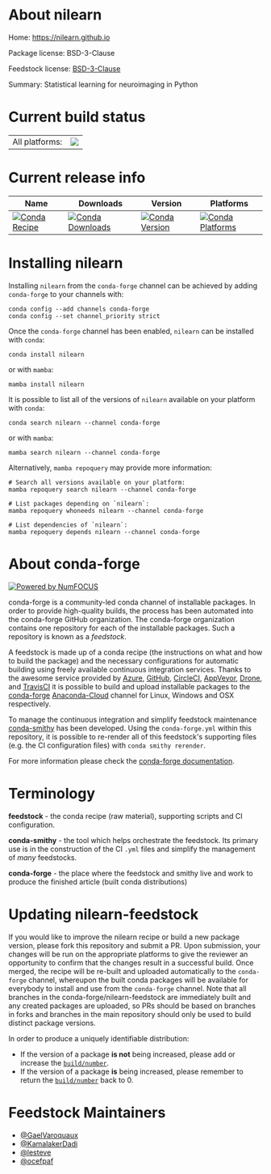 About nilearn
=============

Home: https://nilearn.github.io

Package license: BSD-3-Clause

Feedstock license: [BSD-3-Clause](https://github.com/conda-forge/nilearn-feedstock/blob/main/LICENSE.txt)

Summary: Statistical learning for neuroimaging in Python

Current build status
====================


<table><tr><td>All platforms:</td>
    <td>
      <a href="https://dev.azure.com/conda-forge/feedstock-builds/_build/latest?definitionId=5636&branchName=main">
        <img src="https://dev.azure.com/conda-forge/feedstock-builds/_apis/build/status/nilearn-feedstock?branchName=main">
      </a>
    </td>
  </tr>
</table>

Current release info
====================

| Name | Downloads | Version | Platforms |
| --- | --- | --- | --- |
| [![Conda Recipe](https://img.shields.io/badge/recipe-nilearn-green.svg)](https://anaconda.org/conda-forge/nilearn) | [![Conda Downloads](https://img.shields.io/conda/dn/conda-forge/nilearn.svg)](https://anaconda.org/conda-forge/nilearn) | [![Conda Version](https://img.shields.io/conda/vn/conda-forge/nilearn.svg)](https://anaconda.org/conda-forge/nilearn) | [![Conda Platforms](https://img.shields.io/conda/pn/conda-forge/nilearn.svg)](https://anaconda.org/conda-forge/nilearn) |

Installing nilearn
==================

Installing `nilearn` from the `conda-forge` channel can be achieved by adding `conda-forge` to your channels with:

```
conda config --add channels conda-forge
conda config --set channel_priority strict
```

Once the `conda-forge` channel has been enabled, `nilearn` can be installed with `conda`:

```
conda install nilearn
```

or with `mamba`:

```
mamba install nilearn
```

It is possible to list all of the versions of `nilearn` available on your platform with `conda`:

```
conda search nilearn --channel conda-forge
```

or with `mamba`:

```
mamba search nilearn --channel conda-forge
```

Alternatively, `mamba repoquery` may provide more information:

```
# Search all versions available on your platform:
mamba repoquery search nilearn --channel conda-forge

# List packages depending on `nilearn`:
mamba repoquery whoneeds nilearn --channel conda-forge

# List dependencies of `nilearn`:
mamba repoquery depends nilearn --channel conda-forge
```


About conda-forge
=================

[![Powered by
NumFOCUS](https://img.shields.io/badge/powered%20by-NumFOCUS-orange.svg?style=flat&colorA=E1523D&colorB=007D8A)](https://numfocus.org)

conda-forge is a community-led conda channel of installable packages.
In order to provide high-quality builds, the process has been automated into the
conda-forge GitHub organization. The conda-forge organization contains one repository
for each of the installable packages. Such a repository is known as a *feedstock*.

A feedstock is made up of a conda recipe (the instructions on what and how to build
the package) and the necessary configurations for automatic building using freely
available continuous integration services. Thanks to the awesome service provided by
[Azure](https://azure.microsoft.com/en-us/services/devops/), [GitHub](https://github.com/),
[CircleCI](https://circleci.com/), [AppVeyor](https://www.appveyor.com/),
[Drone](https://cloud.drone.io/welcome), and [TravisCI](https://travis-ci.com/)
it is possible to build and upload installable packages to the
[conda-forge](https://anaconda.org/conda-forge) [Anaconda-Cloud](https://anaconda.org/)
channel for Linux, Windows and OSX respectively.

To manage the continuous integration and simplify feedstock maintenance
[conda-smithy](https://github.com/conda-forge/conda-smithy) has been developed.
Using the ``conda-forge.yml`` within this repository, it is possible to re-render all of
this feedstock's supporting files (e.g. the CI configuration files) with ``conda smithy rerender``.

For more information please check the [conda-forge documentation](https://conda-forge.org/docs/).

Terminology
===========

**feedstock** - the conda recipe (raw material), supporting scripts and CI configuration.

**conda-smithy** - the tool which helps orchestrate the feedstock.
                   Its primary use is in the construction of the CI ``.yml`` files
                   and simplify the management of *many* feedstocks.

**conda-forge** - the place where the feedstock and smithy live and work to
                  produce the finished article (built conda distributions)


Updating nilearn-feedstock
==========================

If you would like to improve the nilearn recipe or build a new
package version, please fork this repository and submit a PR. Upon submission,
your changes will be run on the appropriate platforms to give the reviewer an
opportunity to confirm that the changes result in a successful build. Once
merged, the recipe will be re-built and uploaded automatically to the
`conda-forge` channel, whereupon the built conda packages will be available for
everybody to install and use from the `conda-forge` channel.
Note that all branches in the conda-forge/nilearn-feedstock are
immediately built and any created packages are uploaded, so PRs should be based
on branches in forks and branches in the main repository should only be used to
build distinct package versions.

In order to produce a uniquely identifiable distribution:
 * If the version of a package **is not** being increased, please add or increase
   the [``build/number``](https://docs.conda.io/projects/conda-build/en/latest/resources/define-metadata.html#build-number-and-string).
 * If the version of a package **is** being increased, please remember to return
   the [``build/number``](https://docs.conda.io/projects/conda-build/en/latest/resources/define-metadata.html#build-number-and-string)
   back to 0.

Feedstock Maintainers
=====================

* [@GaelVaroquaux](https://github.com/GaelVaroquaux/)
* [@KamalakerDadi](https://github.com/KamalakerDadi/)
* [@lesteve](https://github.com/lesteve/)
* [@ocefpaf](https://github.com/ocefpaf/)


